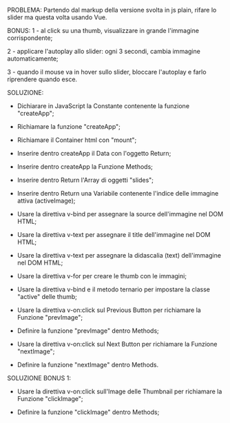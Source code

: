 PROBLEMA:
Partendo dal markup della versione svolta in js plain, rifare lo slider ma questa volta usando Vue.

BONUS:
1 - al click su una thumb, visualizzare in grande l'immagine corrispondente;

2 - applicare l'autoplay allo slider: ogni 3 secondi, cambia immagine automaticamente;

3 - quando il mouse va in hover sullo slider, bloccare l'autoplay e farlo riprendere quando esce.


SOLUZIONE:

- Dichiarare in JavaScript la Constante contenente la funzione "createApp";

- Richiamare la funzione "createApp";

- Richiamare il Container html con "mount";

- Inserire dentro createApp il Data con l'oggetto Return;

- Inserire dentro createApp la Funzione Methods;


- Inserire dentro Return l'Array di oggetti "slides";

- Inserire dentro Return una Variabile contenente l'indice delle immagine attiva (activeImage);


- Usare la direttiva v-bind per assegnare la source dell'immagine nel DOM HTML;

- Usare la direttiva v-text per assegnare il title dell'immagine nel DOM HTML;

- Usare la direttiva v-text per assegnare la didascalia (text) dell'immagine nel DOM HTML;


- Usare la direttiva v-for per creare le thumb con le immagini;

- Usare la direttiva v-bind e il metodo ternario per impostare la classe "active" delle thumb;


- Usare la direttiva v-on:click sul Previous Button per richiamare la Funzione "prevImage";

- Definire la funzione "prevImage" dentro Methods;


- Usare la direttiva v-on:click sul Next Button per richiamare la Funzione "nextImage";

- Definire la funzione "nextImage" dentro Methods.


SOLUZIONE BONUS 1:

- Usare la direttiva v-on:click sull'Image delle Thumbnail per richiamare la Funzione "clickImage";

- Definire la funzione "clickImage" dentro Methods;

